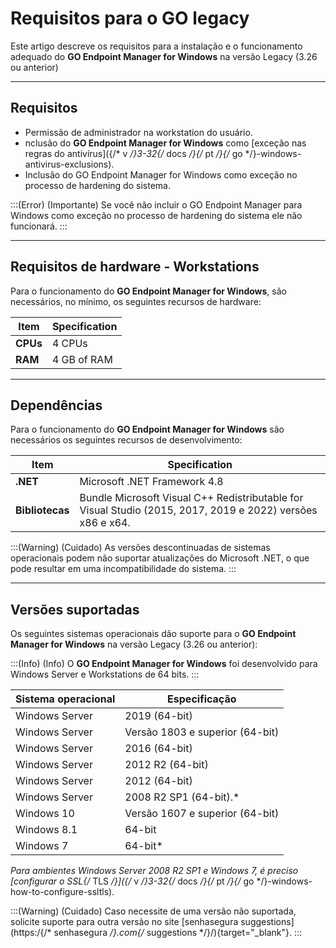 # Requisitos para o GO legacy

Este artigo descreve os requisitos para a instalação e o funcionamento adequado do **GO Endpoint Manager for Windows** na versão Legacy (3.26 ou anterior)

* * *

## **Requisitos**

* Permissão de administrador na workstation do usuário.
* nclusão do **GO Endpoint Manager for Windows** como [exceção nas regras do antivírus]({/* v */}3-32{/* docs */}{/* pt */}{/* go */}-windows-antivirus-exclusions).
* Inclusão do GO Endpoint Manager for Windows como exceção no processo de hardening do sistema.

:::(Error) (Importante)
Se você não incluir o GO Endpoint Manager para Windows como exceção no processo de hardening do sistema ele não funcionará.
:::

* * *

## Requisitos de hardware - Workstations

Para o funcionamento do **GO Endpoint Manager for Windows**, são necessários, no mínimo, os seguintes recursos de hardware:

| Item | Specification |
| --- | --- |
| **CPUs** | 4 CPUs |
| **RAM** | 4 GB of RAM |

* * *

## Dependências

Para o funcionamento do **GO Endpoint Manager for Windows** são necessários os seguintes recursos de desenvolvimento:
 
| Item | Specification |
| --- | --- |
| **.NET** | Microsoft .NET Framework 4.8 |
| **Bibliotecas** | Bundle Microsoft Visual C++ Redistributable for Visual Studio (2015, 2017, 2019 e 2022) versões x86 e x64. |

:::(Warning) (Cuidado)
As versões descontinuadas de sistemas operacionais podem não suportar atualizações do Microsoft .NET, o que pode resultar em uma incompatibilidade do sistema.
:::

* * *

## Versões suportadas

Os seguintes sistemas operacionais dão suporte para o **GO Endpoint Manager for Windows** na versão Legacy (3.26 ou anterior):

:::(Info) (Info)
O **GO Endpoint Manager for Windows** foi desenvolvido para Windows Server e Workstations de 64 bits.
:::

| Sistema operacional  | Especificação |
| --- | --- |
| Windows Server  | 2019 (64-bit)|
| Windows Server  | Versão 1803 e superior (64-bit)|
| Windows Server  | 2016 (64-bit)|
| Windows Server | 2012 R2 (64-bit) |
| Windows Server  | 2012 (64-bit) |
| Windows Server  | 2008 R2 SP1 (64-bit).*|
| Windows 10 | Versão 1607 e superior (64-bit) |
| Windows 8.1 | 64-bit |
| Windows 7 | 64-bit* |

*Para ambientes Windows Server 2008 R2 SP1 e Windows 7, é preciso [configurar o SSL{/* TLS */}]({/* v */}3-32{/* docs */}{/* pt */}{/* go */}-windows-how-to-configure-ssltls).

:::(Warning) (Cuidado)
Caso necessite de uma versão não suportada, solicite suporte para outra versão no site [senhasegura suggestions](https:/{/* senhasegura */}.com{/* suggestions */}/){target="_blank"}.
:::